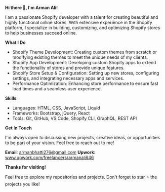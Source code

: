 **Hi there 👋, I'm Arman Ali!**

I am a passionate Shopify developer with a talent for creating beautiful and highly functional online stores.
With extensive experience in the Shopify platform, I specialize in building, customizing, and optimizing Shopify stores to help businesses succeed online.

**What I Do**

- Shopify Theme Development: Creating custom themes from scratch or modifying existing themes to meet the unique needs of my clients.
- Shopify App Development: Developing custom Shopify apps to extend the functionality of stores and provide unique features.
- Shopify Store Setup & Configuration: Setting up new stores, configuring settings, and integrating necessary apps and services.
- Performance Optimization: Enhancing store performance to ensure fast load times and a seamless user experience.

**Skills**

- Languages: HTML, CSS, JavaScript, Liquid
- Frameworks: Bootstrap, jQuery, React
- Tools: Git, GitHub, VS Code, Shopify CLI, GraphQL, REST API

**Get In Touch**

I'm always open to discussing new projects, creative ideas, or opportunities to be part of your vision. Feel free to reach out to me!

**Email**: armanbhatti276@gmail.com
**Upwork**: www.upwork.com/freelancers/armanali646

**Thanks for visiting!**

Feel free to explore my repositories and projects. Don't forget to star ⭐ the projects you like!
